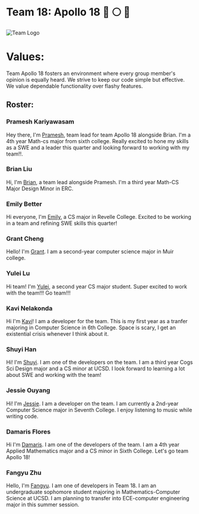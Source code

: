 <!-- # Your team page should have the team name, brand, any values you think are important, and a roster of all the team members.  The roster should provide a brief overview of each member with a link to their personal Github page.  The team page can include humor or whatever culture makes sense to your team, but keep it reasonable as it may be shown to others.  -->

# Team 18: Apollo 18 🚀 🌕 🚩

![Team Logo](https://res.cloudinary.com/dounttx9k/image/upload/v1682148954/logo_pgwal2.png)

# Values: 
Team Apollo 18 fosters an environment where every group member's opinion is equally heard. We strive to keep our code simple but effective. We value dependable functionality over flashy features. 

## Roster:
### Pramesh Kariyawasam
Hey there, I'm [Pramesh](https://github.com/codingsincebirth), team lead for team Apollo 18 alongside Brian. I'm a 4th year Math-cs major from sixth college. Really excited to hone my skills as a SWE and a leader this quarter and looking forward to working with my team!!.


### Brian Liu
Hi, I'm [Brian](https://github.com/brianliu1412), a team lead alongside Pramesh. I'm a third year Math-CS Major Design Minor in ERC. 


### Emily Better
Hi everyone, I'm [Emily](https://github.com/emilybetter), a CS major in Revelle College. Excited to be working in a team and refining SWE skills this quarter!


### Grant Cheng
Hello! I'm [Grant](https://github.com/CatFish47). I am a second-year computer science major in Muir college.


### Yulei Lu
Hi team! I'm [Yulei](https://github.com/Yuleilu), a second year CS major student.  Super excited to work with the team!!! Go team!!!


### Kavi Nelakonda
Hi I'm [Kavi](https://github.com/kNelakonda)! I am a developer for the team. This is my first year as a tranfer majoring in Computer Science in 6th College. Space is scary, I get an existential crisis whenever I think about it.

### Shuyi Han
Hi! I'm [Shuyi](https://github.com/KristinShuyiHan). I am one of the developers on the team. I am a third year Cogs Sci Design major and a CS minor at UCSD. I look forward to learning a lot about SWE and working with the team!


### Jessie Ouyang
Hi! I'm [Jessie](https://github.com/ouyangca). I am a developer on the team. I am currently a 2nd-year Computer Science major in Seventh College. I enjoy listening to music while writing code.


### Damaris Flores
Hi I'm [Damaris](https://github.com/dflores1229). I am one of the developers of the team. I am a 4th year Applied Mathematics major and a CS minor in Sixth College. Let's go team Apollo 18!


### Fangyu Zhu
Hello, I'm [Fangyu](https://github.com/fangyuzhu1101). I am one of developers in Team 18. I am an undergraduate sophomore student majoring in Mathematics-Computer Science at UCSD. I am planning to transfer into ECE-computer engineering major in this summer session.
